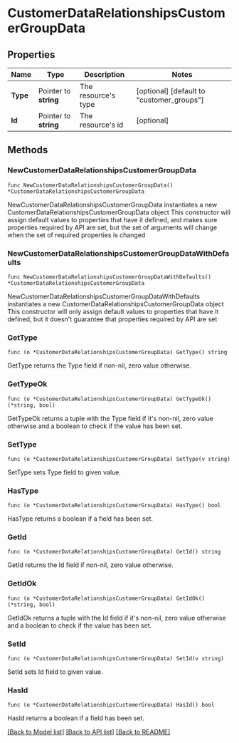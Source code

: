 # CustomerDataRelationshipsCustomerGroupData

## Properties

Name | Type | Description | Notes
------------ | ------------- | ------------- | -------------
**Type** | Pointer to **string** | The resource&#39;s type | [optional] [default to "customer_groups"]
**Id** | Pointer to **string** | The resource&#39;s id | [optional] 

## Methods

### NewCustomerDataRelationshipsCustomerGroupData

`func NewCustomerDataRelationshipsCustomerGroupData() *CustomerDataRelationshipsCustomerGroupData`

NewCustomerDataRelationshipsCustomerGroupData instantiates a new CustomerDataRelationshipsCustomerGroupData object
This constructor will assign default values to properties that have it defined,
and makes sure properties required by API are set, but the set of arguments
will change when the set of required properties is changed

### NewCustomerDataRelationshipsCustomerGroupDataWithDefaults

`func NewCustomerDataRelationshipsCustomerGroupDataWithDefaults() *CustomerDataRelationshipsCustomerGroupData`

NewCustomerDataRelationshipsCustomerGroupDataWithDefaults instantiates a new CustomerDataRelationshipsCustomerGroupData object
This constructor will only assign default values to properties that have it defined,
but it doesn't guarantee that properties required by API are set

### GetType

`func (o *CustomerDataRelationshipsCustomerGroupData) GetType() string`

GetType returns the Type field if non-nil, zero value otherwise.

### GetTypeOk

`func (o *CustomerDataRelationshipsCustomerGroupData) GetTypeOk() (*string, bool)`

GetTypeOk returns a tuple with the Type field if it's non-nil, zero value otherwise
and a boolean to check if the value has been set.

### SetType

`func (o *CustomerDataRelationshipsCustomerGroupData) SetType(v string)`

SetType sets Type field to given value.

### HasType

`func (o *CustomerDataRelationshipsCustomerGroupData) HasType() bool`

HasType returns a boolean if a field has been set.

### GetId

`func (o *CustomerDataRelationshipsCustomerGroupData) GetId() string`

GetId returns the Id field if non-nil, zero value otherwise.

### GetIdOk

`func (o *CustomerDataRelationshipsCustomerGroupData) GetIdOk() (*string, bool)`

GetIdOk returns a tuple with the Id field if it's non-nil, zero value otherwise
and a boolean to check if the value has been set.

### SetId

`func (o *CustomerDataRelationshipsCustomerGroupData) SetId(v string)`

SetId sets Id field to given value.

### HasId

`func (o *CustomerDataRelationshipsCustomerGroupData) HasId() bool`

HasId returns a boolean if a field has been set.


[[Back to Model list]](../README.md#documentation-for-models) [[Back to API list]](../README.md#documentation-for-api-endpoints) [[Back to README]](../README.md)


